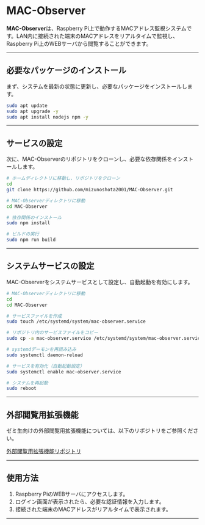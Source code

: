 # MAC-Observer

**MAC-Observer**は、Raspberry Pi上で動作するMACアドレス監視システムです。LAN内に接続された端末のMACアドレスをリアルタイムで監視し、Raspberry Pi上のWEBサーバから閲覧することができます。

---

## 必要なパッケージのインストール

まず、システムを最新の状態に更新し、必要なパッケージをインストールします。

```bash
sudo apt update
sudo apt upgrade -y
sudo apt install nodejs npm -y
```

---

## サービスの設定

次に、MAC-Observerのリポジトリをクローンし、必要な依存関係をインストールします。

```bash
# ホームディレクトリに移動し、リポジトリをクローン
cd
git clone https://github.com/mizunoshota2001/MAC-Observer.git

# MAC-Observerディレクトリに移動
cd MAC-Observer

# 依存関係のインストール
sudo npm install

# ビルドの実行
sudo npm run build
```

---

## システムサービスの設定

MAC-Observerをシステムサービスとして設定し、自動起動を有効にします。

```bash
# MAC-Observerディレクトリに移動
cd
cd MAC-Observer

# サービスファイルを作成
sudo touch /etc/systemd/system/mac-observer.service

# リポジトリ内のサービスファイルをコピー
sudo cp -a mac-observer.service /etc/systemd/system/mac-observer.service

# systemdデーモンを再読み込み
sudo systemctl daemon-reload

# サービスを有効化（自動起動設定）
sudo systemctl enable mac-observer.service

# システムを再起動
sudo reboot
```

---

## 外部閲覧用拡張機能

ゼミ生向けの外部閲覧用拡張機能については、以下のリポジトリをご参照ください。

[外部閲覧用拡張機能リポジトリ](https://github.com/mizunoshota2001/MAC-Observer-Extensions)

---

## 使用方法

1. Raspberry PiのWEBサーバにアクセスします。
2. ログイン画面が表示されたら、必要な認証情報を入力します。
3. 接続された端末のMACアドレスがリアルタイムで表示されます。

---

